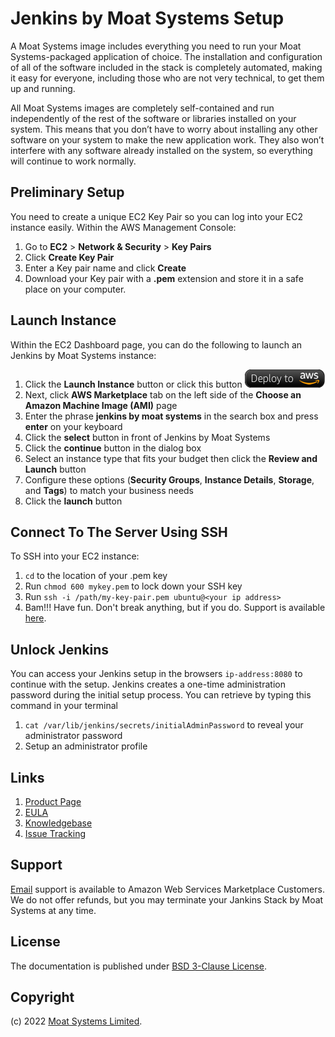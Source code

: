 # Jenkins by Moat Systems Setup

A Moat Systems image includes everything you need to run your Moat Systems-packaged application of choice. The installation and configuration of all of the software included in the stack is completely automated, making it easy for everyone, including those who are not very technical, to get them up and running.

All Moat Systems images are completely self-contained and run independently of the rest of the software or libraries installed on your system. This means that you don’t have to worry about installing any other software on your system to make the new application work. They also won’t interfere with any software already installed on the system, so everything will continue to work normally.

## Preliminary Setup

You need to create a unique EC2 Key Pair so you can log into your EC2 instance easily. Within the AWS Management Console:

1. Go to **EC2** > **Network & Security** > **Key Pairs**
2. Click **Create Key Pair**
3. Enter a Key pair name and click **Create**
4. Download your Key pair with a **.pem** extension and store it in a safe place on your computer.

## Launch Instance

Within the EC2 Dashboard page, you can do the following to launch an Jenkins by Moat Systems instance:

1. Click the **Launch Instance** button or click this button [![Launch Stack](./images/launch-stack.png?raw=true)](https://aws.amazon.com/marketplace/pp/B08SQJXS5G)
2. Next, click **AWS Marketplace** tab on the left side of the **Choose an Amazon Machine Image (AMI)** page
3. Enter the phrase **jenkins by moat systems** in the search box and press **enter** on your keyboard
4. Click the **select** button in front of Jenkins by Moat Systems
5. Click the **continue** button in the dialog box
6. Select an instance type that fits your budget then click the **Review and Launch** button
7. Configure these options (**Security Groups**, **Instance Details**, **Storage**, and **Tags**) to match your business needs
8. Click the **launch** button

## Connect To The Server Using SSH

To SSH into your EC2 instance:

1. ```cd``` to the location of your .pem key
2. Run ```chmod 600 mykey.pem``` to lock down your SSH key
3. Run ```ssh -i /path/my-key-pair.pem ubuntu@<your ip address>```
4. Bam!!! Have fun. Don't break anything, but if you do. Support is available [here](https://www.moatsystems.com/contact/).

## Unlock Jenkins

You can access your Jenkins setup in the browsers ```ip-address:8080``` to continue with the setup. Jenkins creates a one-time administration password during the initial setup process. You can retrieve by typing this command in your terminal

1. ```cat /var/lib/jenkins/secrets/initialAdminPassword``` to reveal your administrator password
2. Setup an administrator profile

## Links

1. [Product Page](https://aws.amazon.com/marketplace/pp/prodview-wrohhklhyyfdw)
2. [EULA](MoatSystemsEULA.txt)
3. [Knowledgebase](https://github.com/moatsystems/lamp-stack-by-moatsystems/-/wikis/home)
4. [Issue Tracking](https://github.com/moatsystems/lamp-stack-by-moatsystems/-/issues)

## Support

[Email](mailto:hi@moatsystems.com) support is available to Amazon Web Services Marketplace Customers. We do not offer refunds, but you may terminate your Jankins Stack by Moat Systems at any time.

## License

The documentation is published under [BSD 3-Clause License](license.txt).

## Copyright

(c) 2022 [Moat Systems Limited](https://www.moatsystems.com).
